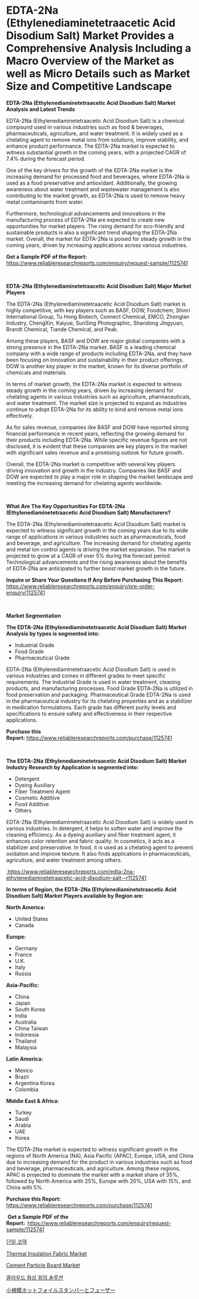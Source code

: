 <p><h1>EDTA-2Na (Ethylenediaminetetraacetic Acid Disodium Salt) Market Provides a Comprehensive Analysis Including a Macro Overview of the Market as well as Micro Details such as Market Size and Competitive Landscape</h1></p><p><strong>EDTA-2Na (Ethylenediaminetetraacetic Acid Disodium Salt) Market Analysis and Latest Trends</strong></p>
<p><p>EDTA-2Na (Ethylenediaminetetraacetic Acid Disodium Salt) is a chemical compound used in various industries such as food & beverages, pharmaceuticals, agriculture, and water treatment. It is widely used as a chelating agent to remove metal ions from solutions, improve stability, and enhance product performance. The EDTA-2Na market is expected to witness substantial growth in the coming years, with a projected CAGR of 7.4% during the forecast period.</p><p>One of the key drivers for the growth of the EDTA-2Na market is the increasing demand for processed food and beverages, where EDTA-2Na is used as a food preservative and antioxidant. Additionally, the growing awareness about water treatment and wastewater management is also contributing to the market growth, as EDTA-2Na is used to remove heavy metal contaminants from water.</p><p>Furthermore, technological advancements and innovations in the manufacturing process of EDTA-2Na are expected to create new opportunities for market players. The rising demand for eco-friendly and sustainable products is also a significant trend shaping the EDTA-2Na market. Overall, the market for EDTA-2Na is poised for steady growth in the coming years, driven by increasing applications across various industries.</p></p>
<p><strong>Get a Sample PDF of the Report:&nbsp;</strong> <a href="https://www.reliableresearchreports.com/enquiry/request-sample/1125741">https://www.reliableresearchreports.com/enquiry/request-sample/1125741</a></p>
<p>&nbsp;</p>
<p><strong>EDTA-2Na (Ethylenediaminetetraacetic Acid Disodium Salt) Major Market Players</strong></p>
<p><p>The EDTA-2Na (Ethylenediaminetetraacetic Acid Disodium Salt) market is highly competitive, with key players such as BASF, DOW, Foodchem, Shinri International Group, Tu Hong Biotech, Connect Chemical, EMCO, Zhonglan Industry, ChengXin, Kaiyue, SunSing Photographic, Shandong Jingyuan, Brandt Chemical, Tiande Chemical, and Peak.</p><p>Among these players, BASF and DOW are major global companies with a strong presence in the EDTA-2Na market. BASF is a leading chemical company with a wide range of products including EDTA-2Na, and they have been focusing on innovation and sustainability in their product offerings. DOW is another key player in the market, known for its diverse portfolio of chemicals and materials.</p><p>In terms of market growth, the EDTA-2Na market is expected to witness steady growth in the coming years, driven by increasing demand for chelating agents in various industries such as agriculture, pharmaceuticals, and water treatment. The market size is projected to expand as industries continue to adopt EDTA-2Na for its ability to bind and remove metal ions effectively.</p><p>As for sales revenue, companies like BASF and DOW have reported strong financial performance in recent years, reflecting the growing demand for their products including EDTA-2Na. While specific revenue figures are not disclosed, it is evident that these companies are key players in the market with significant sales revenue and a promising outlook for future growth.</p><p>Overall, the EDTA-2Na market is competitive with several key players driving innovation and growth in the industry. Companies like BASF and DOW are expected to play a major role in shaping the market landscape and meeting the increasing demand for chelating agents worldwide.</p></p>
<p>&nbsp;</p>
<p><strong>What Are The Key Opportunities For EDTA-2Na (Ethylenediaminetetraacetic Acid Disodium Salt) Manufacturers?</strong></p>
<p><p>The EDTA-2Na (Ethylenediaminetetraacetic Acid Disodium Salt) market is expected to witness significant growth in the coming years due to its wide range of applications in various industries such as pharmaceuticals, food and beverage, and agriculture. The increasing demand for chelating agents and metal ion control agents is driving the market expansion. The market is projected to grow at a CAGR of over 5% during the forecast period. Technological advancements and the rising awareness about the benefits of EDTA-2Na are anticipated to further boost market growth in the future.</p></p>
<p><strong>Inquire or Share Your Questions If Any Before Purchasing This Report:</strong> <a href="https://www.reliableresearchreports.com/enquiry/pre-order-enquiry/1125741">https://www.reliableresearchreports.com/enquiry/pre-order-enquiry/1125741</a></p>
<p>&nbsp;</p>
<p><strong>Market Segmentation</strong></p>
<p><strong>The EDTA-2Na (Ethylenediaminetetraacetic Acid Disodium Salt) Market Analysis by types is segmented into:</strong></p>
<p><ul><li>Industrial Grade</li><li>Food Grade</li><li>Pharmaceutical Grade</li></ul></p>
<p><p>EDTA-2Na (Ethylenediaminetetraacetic Acid Disodium Salt) is used in various industries and comes in different grades to meet specific requirements. The Industrial Grade is used in water treatment, cleaning products, and manufacturing processes. Food Grade EDTA-2Na is utilized in food preservation and packaging. Pharmaceutical Grade EDTA-2Na is used in the pharmaceutical industry for its chelating properties and as a stabilizer in medication formulations. Each grade has different purity levels and specifications to ensure safety and effectiveness in their respective applications.</p></p>
<p><strong>Purchase this Report:&nbsp;</strong><a href="https://www.reliableresearchreports.com/purchase/1125741">https://www.reliableresearchreports.com/purchase/1125741</a></p>
<p>&nbsp;</p>
<p><strong>The EDTA-2Na (Ethylenediaminetetraacetic Acid Disodium Salt) Market Industry Research by Application is segmented into:</strong></p>
<p><ul><li>Detergent</li><li>Dyeing Auxiliary</li><li>Fiber Treatment Agent</li><li>Cosmetic Additive</li><li>Food Additive</li><li>Others</li></ul></p>
<p><p>EDTA-2Na (Ethylenediaminetetraacetic Acid Disodium Salt) is widely used in various industries. In detergent, it helps to soften water and improve the cleaning efficiency. As a dyeing auxiliary and fiber treatment agent, it enhances color retention and fabric quality. In cosmetics, it acts as a stabilizer and preservative. In food, it is used as a chelating agent to prevent oxidation and improve texture. It also finds applications in pharmaceuticals, agriculture, and water treatment among others.</p></p>
<p><a href="https://www.reliableresearchreports.com/edta-2na-ethylenediaminetetraacetic-acid-disodium-salt--r1125741">&nbsp;https://www.reliableresearchreports.com/edta-2na-ethylenediaminetetraacetic-acid-disodium-salt--r1125741</a></p>
<p><strong>In terms of Region, the EDTA-2Na (Ethylenediaminetetraacetic Acid Disodium Salt) Market Players available by Region are:</strong></p>
<p>
    <p> <strong> North America: </strong>
        <ul>
            <li>United States</li>
            <li>Canada</li>
        </ul>
        </p> 
    <p> <strong> Europe: </strong>
        <ul>
            <li>Germany</li>
            <li>France</li>
            <li>U.K.</li>
            <li>Italy</li>
            <li>Russia</li>
        </ul>
        </p> 
    <p> <strong> Asia-Pacific: </strong>
        <ul>
            <li>China</li>
            <li>Japan</li>
            <li>South Korea</li>
            <li>India</li>
            <li>Australia</li>
            <li>China Taiwan</li>
            <li>Indonesia</li>
            <li>Thailand</li>
            <li>Malaysia</li>
        </ul>
        </p> 
    <p> <strong> Latin America: </strong>
        <ul>
            <li>Mexico</li>
            <li>Brazil</li>
            <li>Argentina Korea</li>
            <li>Colombia</li>
        </ul>
        </p> 
    <p> <strong> Middle East & Africa: </strong>
        <ul>
            <li>Turkey</li>
            <li>Saudi</li>
            <li>Arabia</li>
            <li>UAE</li>
            <li>Korea</li>
        </ul>
    </p>
    </p>
<p><p>The EDTA-2Na market is expected to witness significant growth in the regions of North America (NA), Asia Pacific (APAC), Europe, USA, and China due to increasing demand for the product in various industries such as food and beverage, pharmaceuticals, and agriculture. Among these regions, APAC is projected to dominate the market with a market share of 35%, followed by North America with 25%, Europe with 20%, USA with 15%, and China with 5%.</p></p>
<p><strong>Purchase this Report: </strong><a href="https://www.reliableresearchreports.com/purchase/1125741">https://www.reliableresearchreports.com/purchase/1125741</a></p>
<p>&nbsp;<strong>Get a Sample PDF of the Report:&nbsp;&nbsp;</strong><a href="https://www.reliableresearchreports.com/enquiry/request-sample/1125741">https://www.reliableresearchreports.com/enquiry/request-sample/1125741</a></p>
<p><strong></strong></p>
<p><p><a href="https://github.com/darrellockm3ytan895656/Market-Research-Report-List-2/blob/main/4370955141129.md">단일 코덱</a></p><p><a href="https://github.com/crlaem461/Market-Research-Report-List-1/blob/main/thermal-insulation-fabric-market.md">Thermal Insulation Fabric Market</a></p><p><a href="https://github.com/wnxtvsgd56/Market-Research-Report-List-1/blob/main/cement-particle-board-market.md">Cement Particle Board Market</a></p><p><a href="https://github.com/EthaWolf/Market-Research-Report-List-1/blob/main/7269371141130.md">클라우드 화상 회의 솔루션</a></p><p><a href="https://github.com/Andrewones2023/Market-Research-Report-List-1/blob/main/8850479135628.md">小規模ホットフォイルスタンパーとフューザー</a></p></p>